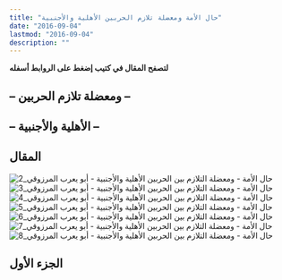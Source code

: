 ```yaml
---
title: "حال الأمة ومعضلة تلازم الحربين الأهلية والأجنبية"
date: "2016-09-04"
lastmod: "2016-09-04"
description: ""
---
```

**لتصفح المقال في كتيب إضغط على الروابط أسفله**

## **– ومعضلة تلازم الحربين –**

## **– الأهلية والأجنبية –**

## المقال

![حال الأمة - ومعضلة التلازم بين الحربين الأهلية والأجنبية - أبو يعرب المرزوقي_2](https://abouyaarebmarzouki.wordpress.com/wp-content/uploads/2016/09/d8add8a7d984-d8a7d984d8a3d985d8a9-d988d985d8b9d8b6d984d8a9-d8a7d984d8aad984d8a7d8b2d985-d8a8d98ad986-d8a7d984d8add8b1d8a8d98ad986-d8a7.png?w=648) ![حال الأمة - ومعضلة التلازم بين الحربين الأهلية والأجنبية - أبو يعرب المرزوقي_3](https://abouyaarebmarzouki.wordpress.com/wp-content/uploads/2016/09/d8add8a7d984-d8a7d984d8a3d985d8a9-d988d985d8b9d8b6d984d8a9-d8a7d984d8aad984d8a7d8b2d985-d8a8d98ad986-d8a7d984d8add8b1d8a8d98ad986-d8a71.png?w=648) ![حال الأمة - ومعضلة التلازم بين الحربين الأهلية والأجنبية - أبو يعرب المرزوقي_4](https://abouyaarebmarzouki.wordpress.com/wp-content/uploads/2016/09/d8add8a7d984-d8a7d984d8a3d985d8a9-d988d985d8b9d8b6d984d8a9-d8a7d984d8aad984d8a7d8b2d985-d8a8d98ad986-d8a7d984d8add8b1d8a8d98ad986-d8a72.png?w=648) ![حال الأمة - ومعضلة التلازم بين الحربين الأهلية والأجنبية - أبو يعرب المرزوقي_5](https://abouyaarebmarzouki.wordpress.com/wp-content/uploads/2016/09/d8add8a7d984-d8a7d984d8a3d985d8a9-d988d985d8b9d8b6d984d8a9-d8a7d984d8aad984d8a7d8b2d985-d8a8d98ad986-d8a7d984d8add8b1d8a8d98ad986-d8a73.png?w=648) ![حال الأمة - ومعضلة التلازم بين الحربين الأهلية والأجنبية - أبو يعرب المرزوقي_6](https://abouyaarebmarzouki.wordpress.com/wp-content/uploads/2016/09/d8add8a7d984-d8a7d984d8a3d985d8a9-d988d985d8b9d8b6d984d8a9-d8a7d984d8aad984d8a7d8b2d985-d8a8d98ad986-d8a7d984d8add8b1d8a8d98ad986-d8a74.png?w=648) ![حال الأمة - ومعضلة التلازم بين الحربين الأهلية والأجنبية - أبو يعرب المرزوقي_7](https://abouyaarebmarzouki.wordpress.com/wp-content/uploads/2016/09/d8add8a7d984-d8a7d984d8a3d985d8a9-d988d985d8b9d8b6d984d8a9-d8a7d984d8aad984d8a7d8b2d985-d8a8d98ad986-d8a7d984d8add8b1d8a8d98ad986-d8a75.png?w=648) ![حال الأمة - ومعضلة التلازم بين الحربين الأهلية والأجنبية - أبو يعرب المرزوقي_8](https://abouyaarebmarzouki.wordpress.com/wp-content/uploads/2016/09/d8add8a7d984-d8a7d984d8a3d985d8a9-d988d985d8b9d8b6d984d8a9-d8a7d984d8aad984d8a7d8b2d985-d8a8d98ad986-d8a7d984d8add8b1d8a8d98ad986-d8a76.png?w=648)

## الجزء الأول

###